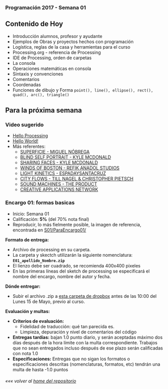 ### Programación 2017 - Semana 01
## Contenido de Hoy
* Introducción alumnos, profesor y ayudante
* Ejemplos de Obras y proyectos hechos con programación
* Logística, reglas de la casa y herramientas para el curso
* Processing.org - referencia de Processing
* IDE de Processing, orden de carpetas
* La consola
* Operaciones matemáticas en consola
* Sintaxis y convenciones
* Comentarios
* Coordenadas
* Funciones de dibujo y Forma `point(), line(), ellipse(), rect(), quad(), arc(), triangle()`


## Para la próxima semana
### Video sugerido
* [Hello Processing](http://hello.processing.org)
* [Hello World!](https://vimeo.com/60731302)
* Más referentes:
	* [SUPERFICIE - MIGUEL NÓBREGA](https://vimeo.com/143076578)
	* [BLIND SELF PORTRAIT - KYLE MCDONALD](https://vimeo.com/40279845)
	* [SHARING FACES - KYLE MCDONALD](https://vimeo.com/96549043)
	* [WINDS OF BOSTON - REFIK ANADOL STUDIOS](http://www.creativeapplications.net/processing/wind-of-boston-data-paintings-by-refik-anadol-studios/)
	* [LIGHT KINETICS - ESPADAYSANTACRUZ](https://vimeo.com/149774067)
	* [CITY FLOWS - TILL NAGEL & CHRISTOPHER PIETSCH](https://vimeo.com/173787508)
	* [SOUND MACHINES - THE PRODUCT](http://www.creativeapplications.net/processing/soundmachines-objects-sound/)
	* [CREATIVE APPLICATIONS NETWORK](http://www.creativeapplications.net/)

### Encargo 01: formas basicas
* Inicio: Semana 01
* Calificación: **5%** (del 70% nota final)
* Reproducir, lo más fielmente posible, la imagen de referencia, encontrada en [S01/ParaEncargo01/](https://github.com/Franzel/UDD_Programacion_2017_1sem/tree/master/S1/ParaEncargo01)

**Formato de entrega:**
* Archivo de processing en su carpeta.
* La carpeta y skectch utilizarán la siguiente nomenclatura: **`E01_apellido_Nombre.zip`**
* El lienzo debe ser cuadrado, se recomienda 400x400 pixeles
* En las primeras líneas del sketch de processing se especificará el nombre del encargo, nombre del autor y fecha.

**Dónde entregar:**
* Subir el archivo .zip a [esta carpeta de dropbox](https://www.dropbox.com/request/bphUf0ogfCwvsGAyfrtw) antes de las 10:00 del Lunes 15 de Mayo, previo al curso.

**Evaluación y multas:**
* **Criterios de evaluación:**
	* Fidelidad de traducción: qué tan parecida es.
	* Limpieza, depuración y nivel de comentarios del código
* **Entregas tardías:** bajan 1.0 punto diario, y serán aceptadas máximo dos días después de la hora límite con la multa correspondiente. Trabajos que no sean entregados incluso después de ese plazo serán calificadas con nota 1.0
* **Especificaciones:** Entregas que no sigan los formatos o especificaciones descritas (nomenclaturas, formatos, etc) tendrán una multa de hasta -1.0 puntos




###### *««« volver al [home del repositorio](https://github.com/Franzel/UDD_Programacion_2017_1sem)*
